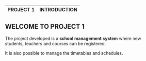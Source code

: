| PROJECT 1 | INTRODUCTION |
| ------ | ------ |

##  WELCOME TO PROJECT 1

The project developed is a **school management system** where new students, teachers and courses can be registered.

It is also possible to manage the timetables and schedules.
